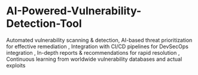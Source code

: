 # AI-Powered-Vulnerability-Detection-Tool
Automated vulnerability scanning &amp; detection,  AI-based threat prioritization for effective remediation , Integration with CI/CD pipelines for DevSecOps integration , In-depth reports &amp; recommendations for rapid resolution , Continuous learning from worldwide vulnerability databases and actual exploits

